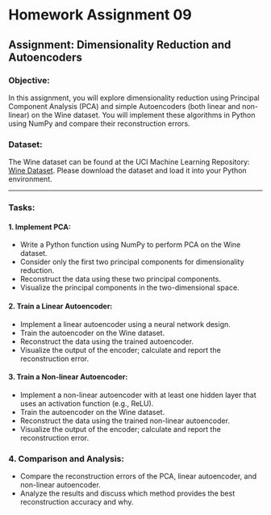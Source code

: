# Homework Assignment 09

## Assignment: Dimensionality Reduction and Autoencoders

### Objective:
In this assignment, you will explore dimensionality reduction using Principal Component Analysis (PCA) and simple Autoencoders (both linear and non-linear) on the Wine dataset. You will implement these algorithms in Python using NumPy and compare their reconstruction errors.

### Dataset:
The Wine dataset can be found at the UCI Machine Learning Repository: [Wine Dataset](https://archive.ics.uci.edu/ml/machine-learning-databases/wine/wine.data). Please download the dataset and load it into your Python environment.

---

### Tasks:

#### 1. Implement PCA:
- Write a Python function using NumPy to perform PCA on the Wine dataset.
- Consider only the first two principal components for dimensionality reduction.
- Reconstruct the data using these two principal components.
- Visualize the principal components in the two-dimensional space.

#### 2. Train a Linear Autoencoder:
- Implement a linear autoencoder using a neural network design.
- Train the autoencoder on the Wine dataset.
- Reconstruct the data using the trained autoencoder.
- Visualize the output of the encoder; calculate and report the reconstruction error.

#### 3. Train a Non-linear Autoencoder:
- Implement a non-linear autoencoder with at least one hidden layer that uses an activation function (e.g., ReLU).
- Train the autoencoder on the Wine dataset.
- Reconstruct the data using the trained non-linear autoencoder.
- Visualize the output of the encoder; calculate and report the reconstruction error.

### 4. Comparison and Analysis:
   - Compare the reconstruction errors of the PCA, linear autoencoder, and non-linear autoencoder.
   - Analyze the results and discuss which method provides the best reconstruction accuracy and why.